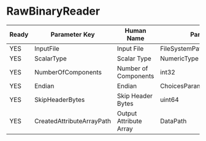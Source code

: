 # RawBinaryReader #

| Ready | Parameter Key | Human Name | Parameter Type | Parameter Class |
|-------|---------------|------------|-----------------|----------------|
| YES | InputFile | Input File | FileSystemPathParameter::ValueType | FileSystemPathParameter |
| YES | ScalarType | Scalar Type | NumericType | NumericTypeParameter |
| YES | NumberOfComponents | Number of Components | int32 | Int32Parameter |
| YES | Endian | Endian | ChoicesParameter::ValueType | ChoicesParameter |
| YES | SkipHeaderBytes | Skip Header Bytes | uint64 | UInt64Parameter |
| YES | CreatedAttributeArrayPath | Output Attribute Array | DataPath | ArrayCreationParameter |
